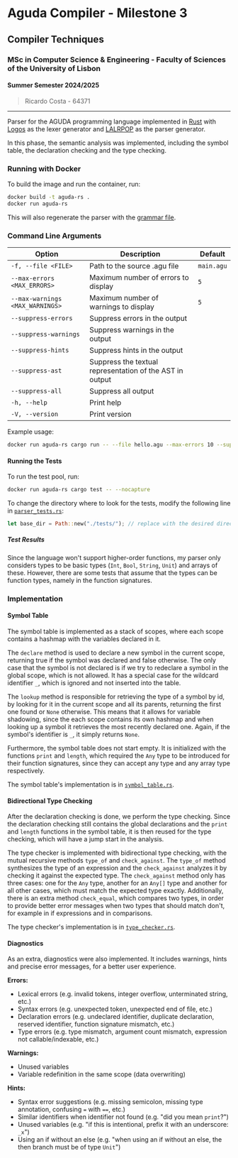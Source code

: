 # Aguda Compiler - Milestone 3

## Compiler Techniques
### MSc in Computer Science & Engineering - Faculty of Sciences of the University of Lisbon
#### Summer Semester 2024/2025

> Ricardo Costa - 64371

---

Parser for the AGUDA programming language implemented in [Rust](https://www.rust-lang.org/) with [Logos](https://logos.maciej.codes/) as the lexer generator and [LALRPOP](https://lalrpop.github.io/lalrpop/) as the parser generator.

In this phase, the semantic analysis was implemented, including the symbol table, the declaration checking and the type checking.

### Running with Docker

To build the image and run the container, run:

```sh
docker build -t aguda-rs .
docker run aguda-rs
```

This will also regenerate the parser with the [grammar file](./src/grammar.lalrpop).

### Command Line Arguments

| Option                          | Description                                               | Default    |
|---------------------------------|-----------------------------------------------------------|------------|
| `-f, --file <FILE>`             | Path to the source .agu file                              | `main.agu` |
| `--max-errors <MAX_ERRORS>`     | Maximum number of errors to display                       | `5`        |
| `--max-warnings <MAX_WARNINGS>` | Maximum number of warnings to display                     | `5`        |
| `--suppress-errors`             | Suppress errors in the output                             |            |
| `--suppress-warnings`           | Suppress warnings in the output                           |            |
| `--suppress-hints`              | Suppress hints in the output                              |            |
| `--suppress-ast`                | Suppress the textual representation of the AST in output  |            |
| `--suppress-all`                | Suppress all output                                       |            |
| `-h, --help`                    | Print help                                                |            |
| `-V, --version`                 | Print version                                             |            |

Example usage:

```sh
docker run aguda-rs cargo run -- --file hello.agu --max-errors 10 --suppress-ast
```

#### Running the Tests

To run the test pool, run:

```sh
docker run aguda-rs cargo test -- --nocapture
```

To change the directory where to look for the tests, modify the following line in [`parser_tests.rs`](./tests/parser_tests.rs):

```rust
let base_dir = Path::new("./tests/"); // replace with the desired directory
```

##### Test Results

Since the language won't support higher-order functions, my parser only considers types to be basic types (`Int`, `Bool`, `String`, `Unit`) and arrays of these. However, there are some tests that assume that the types can be function types, namely in the function signatures.

### Implementation

#### Symbol Table

The symbol table is implemented as a stack of scopes, where each scope contains a hashmap with the variables declared in it.

The `declare` method is used to declare a new symbol in the current scope, returning true if the symbol was declared and false otherwise. The only case that the symbol is not declared is if we try to redeclare a symbol in the global scope, which is not allowed. It has a special case for the wildcard identifier `_`, which is ignored and not inserted into the table.

The `lookup` method is responsible for retrieving the type of a symbol by id, by looking for it in the current scope and all its parents, returning the first one found or `None` otherwise. This means that it allows for variable shadowing, since the each scope contains its own hashmap and when looking up a symbol it retrieves the most recently declared one. Again, if the symbol's identifier is `_`, it simply returns `None`.

Furthermore, the symbol table does not start empty. It is initialized with the functions `print` and `length`, which required the `Any` type to be introduced for their function signatures, since they can accept any type and any array type respectively.

The symbol table's implementation is in [`symbol_table.rs`](./src/semantic/symbol_table.rs).


#### Bidirectional Type Checking

After the declaration checking is done, we perform the type checking. Since the declaration checking still contains the global declarations and the `print` and `length` functions in the symbol table, it is then reused for the type checking, which will have a jump start in the analysis. 

The type checker is implemented with bidirectional type checking, with the mutual recursive methods `type_of` and `check_against`.
The `type_of` method synthesizes the type of an expression and the `check_against` analyzes it by checking it against the expected type.
The `check_against` method only has three cases: one for the `Any` type, another for an `Any[]` type and another for all other cases, which must match the expected type exactly.
Additionally, there is an extra method `check_equal`, which compares two types, in order to provide better error messages when two types that should match don't, for example in if expressions and in comparisons.

The type checker's implementation is in [`type_checker.rs`](./src/semantic/type_checker.rs).

#### Diagnostics

As an extra, diagnostics were also implemented. It includes warnings, hints and precise error messages, for a better user experience.

**Errors:**
- Lexical errors (e.g. invalid tokens, integer overflow, unterminated string, etc.)
- Syntax errors (e.g. unexpected token, unexpected end of file, etc.)
- Declaration errors (e.g. undeclared identifier, duplicate declaration, reserved identifier, function signature mismatch, etc.)
- Type errors (e.g. type mismatch, argument count mismatch, expression not callable/indexable, etc.)

**Warnings:**
- Unused variables
- Variable redefinition in the same scope (data overwriting)

**Hints:**
- Syntax error suggestions (e.g. missing semicolon, missing type annotation, confusing `=` with `==`, etc.)
- Similar identifiers when identifier not found (e.g. "did you mean `print`?")
- Unused variables (e.g. "if this is intentional, prefix it with an underscore: `_x`")
- Using an if without an else (e.g. "when using an if without an else, the then branch must be of type `Unit`")
